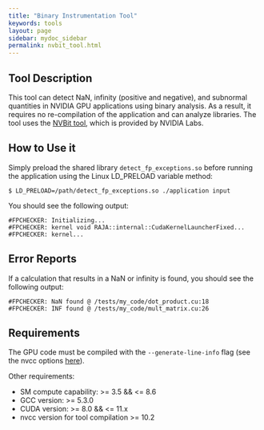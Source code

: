 ```yaml
---
title: "Binary Instrumentation Tool"
keywords: tools
layout: page
sidebar: mydoc_sidebar
permalink: nvbit_tool.html
---
```


## Tool Description

This tool can detect NaN, infinity (positive and negative), and subnormal quantities in NVIDIA GPU applications using binary analysis. As a result, it requires no re-compilation of the application and can analyze libraries. The tool uses the [NVBit tool](https://github.com/NVlabs/NVBit), which is provided by NVIDIA Labs.

## How to Use it

Simply preload the shared library `detect_fp_exceptions.so` before running the application using the Linux LD_PRELOAD variable method:
```
$ LD_PRELOAD=/path/detect_fp_exceptions.so ./application input
```
You should see the following output:
```
#FPCHECKER: Initializing...
#FPCHECKER: kernel void RAJA::internal::CudaKernelLauncherFixed...
#FPCHECKER: kernel...
```
## Error Reports

If a calculation that results in a NaN or infinity is found, you should see the following output:
```
#FPCHECKER: NaN found @ /tests/my_code/dot_product.cu:18
#FPCHECKER: INF found @ /tests/my_code/mult_matrix.cu:26
```
## Requirements

The GPU code must be compiled with the `--generate-line-info` flag (see the nvcc options [here](https://docs.nvidia.com/cuda/cuda-compiler-driver-nvcc/index.html#options-for-altering-compiler-linker-behavior-generate-line-info)).

Other requirements:
- SM compute capability: >= 3.5 && <= 8.6
- GCC version: >= 5.3.0
- CUDA version: >= 8.0 && <= 11.x
- nvcc version for tool compilation >= 10.2
